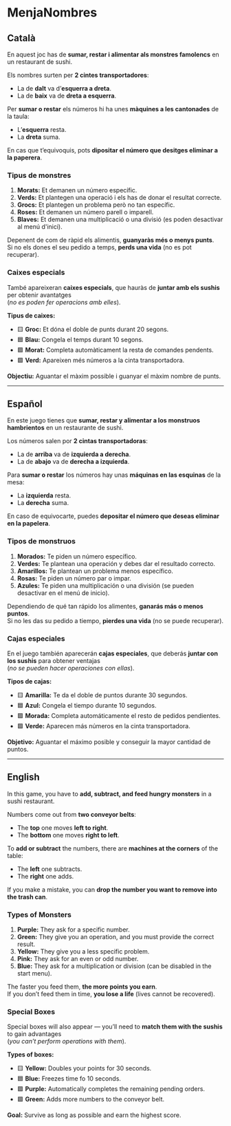 #  MenjaNombres

##  Català

En aquest joc has de **sumar, restar i alimentar als monstres famolencs** en un restaurant de sushi.

Els nombres surten per **2 cintes transportadores**:  
- La de **dalt** va d’**esquerra a dreta**.  
- La de **baix** va de **dreta a esquerra**.

Per **sumar o restar** els números hi ha unes **màquines a les cantonades** de la taula:  
- L’**esquerra** resta.  
- La **dreta** suma.

En cas que t’equivoquis, pots **dipositar el número que desitges eliminar a la paperera**.

###  Tipus de monstres

1. **Morats:** Et demanen un número específic.  
2. **Verds:** Et plantegen una operació i els has de donar el resultat correcte.  
3. **Grocs:** Et plantegen un problema però no tan específic.  
4. **Roses:** Et demanen un número parell o imparell.  
5. **Blaves:** Et demanen una multiplicació o una divisió (es poden desactivar al menú d'inici).

Depenent de com de ràpid els alimentis, **guanyaràs més o menys punts**.  
Si no els dones el seu pedido a temps, **perds una vida** (no es pot recuperar).

###  Caixes especials

També apareixeran **caixes especials**, que hauràs de **juntar amb els sushis** per obtenir avantatges  
(*no es poden fer operacions amb elles*).

**Tipus de caixes:**

- 🟨 **Groc:** Et dóna el doble de punts durant 20 segons.  
- 🟦 **Blau:** Congela el temps durant 10 segons.  
- 🟪 **Morat:** Completa automàticament la resta de comandes pendents.   
- 🟩 **Verd:** Apareixen més números a la cinta transportadora.

 **Objectiu:** Aguantar el màxim possible i guanyar el màxim nombre de punts.

---

## Español

En este juego tienes que **sumar, restar y alimentar a los monstruos hambrientos** en un restaurante de sushi.

Los números salen por **2 cintas transportadoras**:  
- La de **arriba** va de **izquierda a derecha**.  
- La de **abajo** va de **derecha a izquierda**.

Para **sumar o restar** los números hay unas **máquinas en las esquinas** de la mesa:  
- La **izquierda** resta.  
- La **derecha** suma.

En caso de equivocarte, puedes **depositar el número que deseas eliminar en la papelera**.

### Tipos de monstruos

1. **Morados:** Te piden un número específico.  
2. **Verdes:** Te plantean una operación y debes dar el resultado correcto.  
3. **Amarillos:** Te plantean un problema menos específico.  
4. **Rosas:** Te piden un número par o impar.  
5. **Azules:** Te piden una multiplicación o una división (se pueden desactivar en el menú de inicio).

Dependiendo de qué tan rápido los alimentes, **ganarás más o menos puntos**.  
Si no les das su pedido a tiempo, **pierdes una vida** (no se puede recuperar).

### Cajas especiales

En el juego también aparecerán **cajas especiales**, que deberás **juntar con los sushis** para obtener ventajas  
(*no se pueden hacer operaciones con ellas*).

**Tipos de cajas:**

- 🟨 **Amarilla:** Te da el doble de puntos durante 30 segundos.  
- 🟦 **Azul:** Congela el tiempo durante 10 segundos.  
- 🟪 **Morada:** Completa automáticamente el resto de pedidos pendientes.   
- 🟩 **Verde:** Aparecen más números en la cinta transportadora.

**Objetivo:** Aguantar el máximo posible y conseguir la mayor cantidad de puntos.

---

## English

In this game, you have to **add, subtract, and feed hungry monsters** in a sushi restaurant.

Numbers come out from **two conveyor belts**:  
- The **top** one moves **left to right**.  
- The **bottom** one moves **right to left**.

To **add or subtract** the numbers, there are **machines at the corners** of the table:  
- The **left** one subtracts.  
- The **right** one adds.

If you make a mistake, you can **drop the number you want to remove into the trash can**.

### Types of Monsters

1. **Purple:** They ask for a specific number.  
2. **Green:** They give you an operation, and you must provide the correct result.  
3. **Yellow:** They give you a less specific problem.  
4. **Pink:** They ask for an even or odd number.  
5. **Blue:** They ask for a multiplication or division (can be disabled in the start menu).

The faster you feed them, **the more points you earn**.  
If you don’t feed them in time, **you lose a life** (lives cannot be recovered).

### Special Boxes

Special boxes will also appear — you’ll need to **match them with the sushis** to gain advantages  
(*you can’t perform operations with them*).

**Types of boxes:**

- 🟨 **Yellow:** Doubles your points for 30 seconds.  
- 🟦 **Blue:** Freezes time fo 10 seconds.  
- 🟪 **Purple:** Automatically completes the remaining pending orders.    
- 🟩 **Green:** Adds more numbers to the conveyor belt.

**Goal:** Survive as long as possible and earn the highest score.
